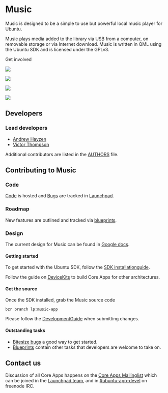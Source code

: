 





# Music

Music is designed to be a simple to use but powerful local music player for
Ubuntu.

Music plays media added to the library via USB from a computer, on removable
storage or via Internet download. Music is written in QML using the Ubuntu SDK
and is licensed under the GPLv3.

Get involved

![](https://developer.ubuntu.com/static/devportal_uploaded/c24b8043-ab7d-4887-a069-bb4f54045bd9-cms_page_media/939/music-app.png)





![](/static/devportal_uploaded/990feb36-d2b7-495f-98e3-43d83f981d6c-cms_page_media/939/device-2015-06-24-130643.png)

![](/static/devportal_uploaded/da6e073c-f9fa-404f-a20e-38fe5fd2d57c-cms_page_media/939/device-2015-06-24-130549.png)

![](/static/devportal_uploaded/42b13ff1-75e1-4068-a0e2-b578959657d0-cms_page_media/939/device-2015-06-24-130617.png)





## Developers

### Lead developers

  * [Andrew Hayzen](https://launchpad.net/~ahayzen)
  * [Victor Thompson](https://launchpad.net/~vthompson)

Additional contributors are listed in the
[AUTHORS](http://bazaar.launchpad.net/~music-app-dev/music-app/refactor/view/head:/AUTHORS) file.

####

## Contributing to Music

### Code

[Code](https://code.launchpad.net/music-app) is hosted and
[Bugs](https://bugs.launchpad.net/music-app) are tracked in
[Launchpad](https://launchpad.net/music-app).

### Roadmap

New features are outlined and tracked via
[blueprints](https://blueprints.launchpad.net/music-app).

### Design

The current design for Music can be found in [Google docs](https://docs.google.com/presentation/d/1L3eGhOe-0eEmKtUurthpUEaweFradSFb3t6W-KiIZMU/edit#slide=id.g4d67bb613_11).

#### Getting started

To get started with the Ubuntu SDK, follow the [SDK installationguide](https://developer.ubuntu.com/en/start/ubuntu-sdk/installing-the-sdk/).

Follow the guide on [DeviceKits](https://developer.ubuntu.com/en/start/ubuntu-sdk/using-device-kits/) to
build Core Apps for other architectures.

#### Get the source

Once the SDK installed, grab the Music source code

    bzr branch lp:music-app

Please follow the [DevelopmentGuide](https://wiki.ubuntu.com/Touch/CoreApps/DevelopmentGuide) when
submitting changes.

#### Outstanding tasks

  * [Bitesize bugs](https://bugs.launchpad.net/music-app/+bugs?field.tag=bitesize) a good way to get started.
  * [Blueprints](https://blueprints.launchpad.net/music-app) contain other tasks that developers are welcome to take on.

## Contact us

Discussion of all Core Apps happens on the [Core Apps Mailinglist](https://lists.launchpad.net/ubuntu-touch-coreapps/) which can be joined
in the [Launchpad team](https://launchpad.net/~ubuntu-touch-coreapps), and in
[#ubuntu-app-devel](http://webchat.freenode.net/?channels=%23ubuntu-app-devel&uio=d4) on freenode IRC.





